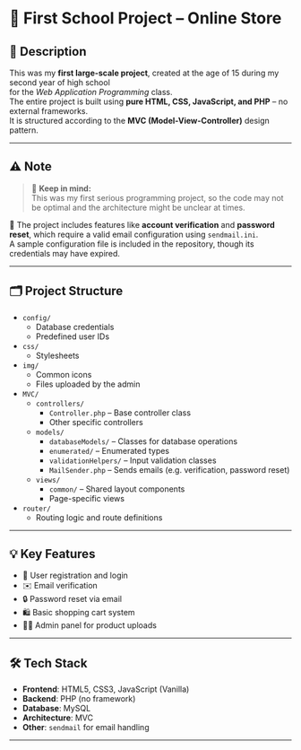 # 🛒 First School Project – Online Store

## 📘 Description

This was my **first large-scale project**, created at the age of 15 during my second year of high school  
for the *Web Application Programming* class.  
The entire project is built using **pure HTML, CSS, JavaScript, and PHP** – no external frameworks.  
It is structured according to the **MVC (Model-View-Controller)** design pattern.

---

## ⚠️ Note

> 🧠 **Keep in mind:**  
> This was my first serious programming project, so the code may not be optimal and the architecture might be unclear at times.

🔐 The project includes features like **account verification** and **password reset**, which require a valid email configuration using `sendmail.ini`.  
A sample configuration file is included in the repository, though its credentials may have expired.

---

## 🗂️ Project Structure

- `config/`
  - Database credentials
  - Predefined user IDs
- `css/`
  - Stylesheets
- `img/`
  - Common icons
  - Files uploaded by the admin
- `MVC/`
  - `controllers/`
    - `Controller.php` – Base controller class
    - Other specific controllers
  - `models/`
    - `databaseModels/` – Classes for database operations
    - `enumerated/` – Enumerated types
    - `validationHelpers/` – Input validation classes
    - `MailSender.php` – Sends emails (e.g. verification, password reset)
  - `views/`
    - `common/` – Shared layout components
    - Page-specific views
- `router/`
  - Routing logic and route definitions


---

## 💡 Key Features

- 🧾 User registration and login
- ✉️ Email verification
- 🔒 Password reset via email
- 🛍️ Basic shopping cart system
- 👨‍💼 Admin panel for product uploads

---

## 🛠️ Tech Stack

- **Frontend**: HTML5, CSS3, JavaScript (Vanilla)
- **Backend**: PHP (no framework)
- **Database**: MySQL
- **Architecture**: MVC
- **Other**: `sendmail` for email handling

---
